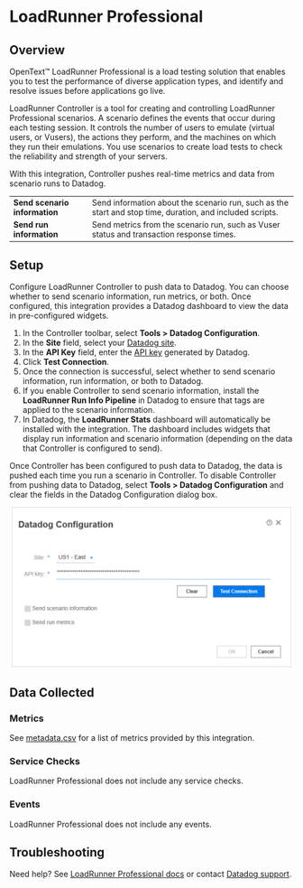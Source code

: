 # LoadRunner Professional

## Overview

OpenText™ LoadRunner Professional is a load testing solution that enables you to test the performance of diverse application types, and identify and resolve issues before applications go live.

LoadRunner Controller is a tool for creating and controlling LoadRunner Professional scenarios. A scenario defines the events that occur during each testing session. It controls the number of users to emulate (virtual users, or Vusers), the actions they perform, and the machines on which they run their emulations. You use scenarios to create load tests to check the reliability and strength of your servers.

With this integration, Controller pushes real-time metrics and data from scenario runs to Datadog.

|   |   |
|---|---|
|__Send scenario information__| Send information about the scenario run, such as the start and stop time, duration, and included scripts. |
|__Send run information__| Send metrics from the scenario run, such as Vuser status and transaction response times. |

## Setup

Configure LoadRunner Controller to push data to Datadog. You can choose whether to send scenario information, run metrics, or both. Once configured, this integration provides a Datadog dashboard to view the data in pre-configured widgets.

1.	In the Controller toolbar, select __Tools > Datadog Configuration__.
2.	In the __Site__ field, select your [Datadog site][6].
3.	In the __API Key__ field, enter the [API key][7] generated by Datadog.
4.	Click __Test Connection__.
5.	Once the connection is successful, select whether to send scenario information, run information, or both to Datadog.
6.	If you enable Controller to send scenario information, install the __LoadRunner Run Info Pipeline__ in Datadog to ensure that tags are applied to the scenario information.
7.	In Datadog, the __LoadRunner Stats__ dashboard will automatically be installed with the integration. The dashboard includes widgets that display run information and scenario information (depending on the data that Controller is configured to send).

Once Controller has been configured to push data to Datadog, the data is pushed each time you run a scenario in Controller. To disable Controller from pushing data to Datadog, select __Tools > Datadog Configuration__ and clear the fields in the Datadog Configuration dialog box.

![Datadog Configuration Window][2]

## Data Collected

### Metrics

See [metadata.csv][5] for a list of metrics provided by this integration.

### Service Checks

LoadRunner Professional does not include any service checks.

### Events

LoadRunner Professional does not include any events.

## Troubleshooting

Need help? See [LoadRunner Professional docs][4] or contact [Datadog support][3].

[1]: https://app.datadoghq.com/organization-settings/api-keys
[2]: https://raw.githubusercontent.com/DataDog/integrations-extras/master/loadrunner_professional/images/datadog_configuration_window.png
[3]: https://docs.datadoghq.com/help/
[4]: https://admhelp.microfocus.com/lr
[5]: https://github.com/DataDog/integrations-extras/blob/master/loadrunner_professional/metadata.csv
[6]: https://docs.datadoghq.com/getting_started/site/
[7]: https://docs.datadoghq.com/account_management/api-app-keys/#add-an-api-key-or-client-token

